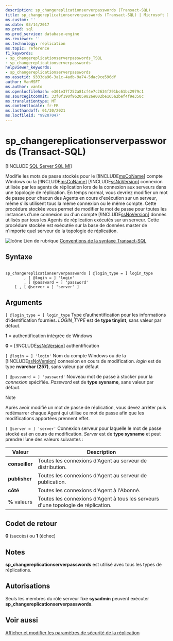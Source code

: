 ```yaml
---
description: sp_changereplicationserverpasswords (Transact-SQL)
title: sp_changereplicationserverpasswords (Transact-SQL) | Microsoft Docs
ms.custom: ''
ms.date: 03/14/2017
ms.prod: sql
ms.prod_service: database-engine
ms.reviewer: ''
ms.technology: replication
ms.topic: reference
f1_keywords:
- sp_changereplicationserverpasswords_TSQL
- sp_changereplicationserverpasswords
helpviewer_keywords:
- sp_changereplicationserverpasswords
ms.assetid: 9333da96-3a1c-4adb-9a74-5dac9ce596df
author: VanMSFT
ms.author: vanto
ms.openlocfilehash: e301e37f252a81cf4e7c2634f291bc61bc2979c1
ms.sourcegitcommit: 33f0f190f962059826e002be165a2bef4f9e350c
ms.translationtype: MT
ms.contentlocale: fr-FR
ms.lasthandoff: 01/30/2021
ms.locfileid: "99207047"
---
```

# <a name="sp_changereplicationserverpasswords-transact-sql"></a>sp_changereplicationserverpasswords (Transact-SQL)
[!INCLUDE [SQL Server SQL MI](../../includes/applies-to-version/sql-asdbmi.md)]

  Modifie les mots de passe stockés pour le [!INCLUDE[msCoName](../../includes/msconame-md.md)] compte Windows ou la [!INCLUDE[msCoName](../../includes/msconame-md.md)] [!INCLUDE[ssNoVersion](../../includes/ssnoversion-md.md)] connexion utilisée par les agents de réplication lors de la connexion aux serveurs dans une topologie de réplication. En temps normal, vous devriez modifier un mot de passe pour chacun des Agents en cours d'exécution sur un serveur, même s'ils utilisent tous la même connexion ou le même compte. Cette procédure stockée vous permet de modifier le mot de passe pour toutes les instances d'une connexion ou d'un compte [!INCLUDE[ssNoVersion](../../includes/ssnoversion-md.md)] donnés utilisés par tous les Agents de réplication exécutés sur un serveur. Cette procédure stockée est exécutée sur la base de données master de n'importe quel serveur de la topologie de réplication.  
  
 ![Icône Lien de rubrique](../../database-engine/configure-windows/media/topic-link.gif "Icône du lien de rubrique") [Conventions de la syntaxe Transact-SQL](../../t-sql/language-elements/transact-sql-syntax-conventions-transact-sql.md)  
  
## <a name="syntax"></a>Syntaxe  
  
```  
  
sp_changereplicationserverpasswords [ @login_type = ] login_type  
        , [ @login = ] 'login'   
        , [ @password = ] 'password'  
    [ , [ @server = ] 'server' ]  
```  
  
## <a name="arguments"></a>Arguments  
`[ @login_type = ] login_type` Type d’authentification pour les informations d’identification fournies. *LOGIN_TYPE* est de **type tinyint**, sans valeur par défaut.  
  
 **1** = authentification intégrée de Windows  
  
 **0**  =  [!INCLUDE[ssNoVersion](../../includes/ssnoversion-md.md)] authentification  
  
`[ @login = ] 'login'` Nom du compte Windows ou de la [!INCLUDE[ssNoVersion](../../includes/ssnoversion-md.md)] connexion en cours de modification. *login* est de type **nvarchar (257)**, sans valeur par défaut  
  
`[ @password = ] 'password'` Nouveau mot de passe à stocker pour la *connexion* spécifiée. *Password* est de **type sysname**, sans valeur par défaut.  
  
> [!NOTE]  
>  Après avoir modifié un mot de passe de réplication, vous devez arrêter puis redémarrer chaque Agent qui utilise ce mot de passe afin que les modifications apportées prennent effet.  
  
`[ @server = ] 'server'` Connexion serveur pour laquelle le mot de passe stocké est en cours de modification. *Server* est de **type sysname** et peut prendre l’une des valeurs suivantes :  
  
|Valeur|Description|  
|-----------|-----------------|  
|**conseiller**|Toutes les connexions d'Agent au serveur de distribution.|  
|**publisher**|Toutes les connexions d'Agent au serveur de publication.|  
|**côté**|Toutes les connexions d'Agent à l'Abonné.|  
|**%** valeurs|Toutes les connexions d'Agent à tous les serveurs d'une topologie de réplication.|  
  
## <a name="return-code-values"></a>Codet de retour  
 **0** (succès) ou **1** (échec)  
  
## <a name="remarks"></a>Notes  
 **sp_changereplicationserverpasswords** est utilisé avec tous les types de réplications.  
  
## <a name="permissions"></a>Autorisations  
 Seuls les membres du rôle serveur fixe **sysadmin** peuvent exécuter **sp_changereplicationserverpasswords**.  
  
## <a name="see-also"></a>Voir aussi  
 [Afficher et modifier les paramètres de sécurité de la réplication](../../relational-databases/replication/security/view-and-modify-replication-security-settings.md)  
  
  
